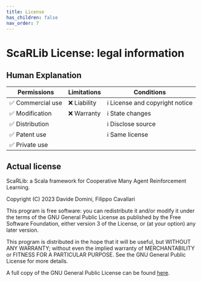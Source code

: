 ```yaml
---
title: License
has_children: false
nav_order: 7
---
```


# ScaRLib License: legal information

## Human Explanation


| Permissions | Limitations | Conditions |
| ------------ |------------ |------------ |
✅ Commercial use | ❌ Liability  | ℹ License and copyright notice |
✅ Modification | ❌ Warranty | ℹ State changes |
✅ Distribution |  |  ℹ Disclose source |
✅ Patent use |  |  ℹ Same license  |
✅ Private use |  |  |



## Actual license
ScaRLib: a Scala framework for Cooperative Many Agent Reinforcement Learning.

Copyright (C) 2023  Davide Domini, Filippo Cavallari

This program is free software: you can redistribute it and/or modify
it under the terms of the GNU General Public License as published by
the Free Software Foundation, either version 3 of the License, or
(at your option) any later version.

This program is distributed in the hope that it will be useful,
but WITHOUT ANY WARRANTY; without even the implied warranty of
MERCHANTABILITY or FITNESS FOR A PARTICULAR PURPOSE.  See the
GNU General Public License for more details.

A full copy of the GNU General Public License can be found [here](https://www.gnu.org/licenses/).